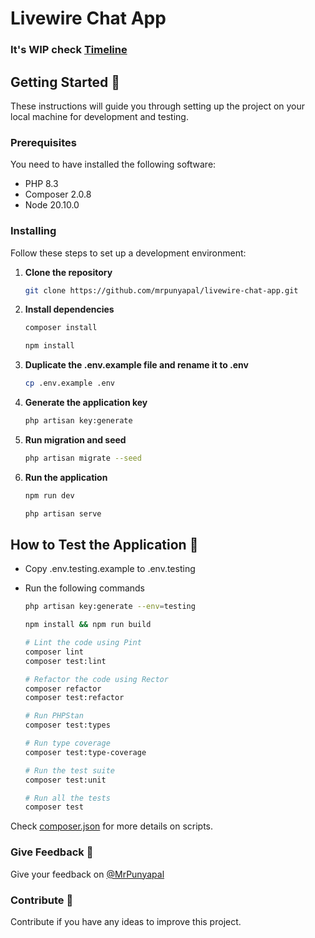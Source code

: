 # Livewire Chat App

### It's WIP check [Timeline](timeline.md)

## Getting Started 🚀

These instructions will guide you through setting up the project on your local machine for development and testing.

### Prerequisites

You need to have installed the following software:

- PHP 8.3
- Composer 2.0.8
- Node 20.10.0

### Installing

Follow these steps to set up a development environment:

1. **Clone the repository**

    ```bash
    git clone https://github.com/mrpunyapal/livewire-chat-app.git
    ```

2. **Install dependencies**

    ```bash
    composer install
    ```

    ```bash
    npm install
    ```

3. **Duplicate the .env.example file and rename it to .env**

    ```bash
    cp .env.example .env
    ```

4. **Generate the application key**

    ```bash
    php artisan key:generate
    ```

5. **Run migration and seed**

    ```bash
    php artisan migrate --seed
    ```

6. **Run the application**

    ```bash
    npm run dev
    ```

    ```bash
    php artisan serve
    ```

## How to Test the Application 🧪

- Copy .env.testing.example to .env.testing
- Run the following commands

    ```bash
    php artisan key:generate --env=testing
    ```

    ```bash
    npm install && npm run build
    ```

    ```bash
    # Lint the code using Pint
    composer lint
    composer test:lint

    # Refactor the code using Rector
    composer refactor
    composer test:refactor

    # Run PHPStan
    composer test:types

    # Run type coverage
    composer test:type-coverage

    # Run the test suite
    composer test:unit

    # Run all the tests
    composer test
    ```
Check [composer.json](/composer.json#L57-L71) for more details on scripts.

### Give Feedback 💬

Give your feedback on [@MrPunyapal](https://x.com/MrPunyapal)

### Contribute 🤝

Contribute if you have any ideas to improve this project.
